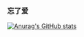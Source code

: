### **忘了爱**

[![Anurag's GitHub stats](https://github-readme-stats.vercel.app/api?username=xgbnl&show_icons=true&theme=dark)](https://github.com/anuraghazra/github-readme-stats)
